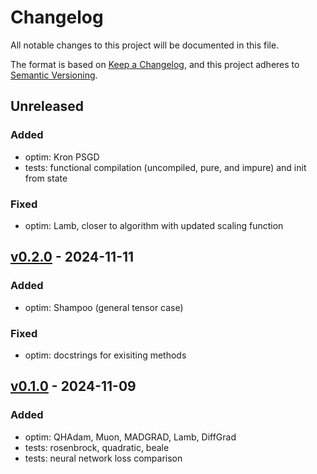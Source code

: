 # Changelog

All notable changes to this project will be documented in this file.

The format is based on [Keep a Changelog](https://keepachangelog.com/en/1.0.0/),
and this project adheres to [Semantic Versioning](https://semver.org/spec/v2.0.0.html).

## Unreleased

### Added
- optim: Kron PSGD
- tests: functional compilation (uncompiled, pure, and impure) and init from state

### Fixed
- optim: Lamb, closer to algorithm with updated scaling function

## [v0.2.0](https://github.com/stockeh/mlx-optimizers/releases/tag/v0.2.0) - 2024-11-11

### Added
- optim: Shampoo (general tensor case)

### Fixed
- optim: docstrings for exisiting methods

## [v0.1.0](https://github.com/stockeh/mlx-optimizers/releases/tag/v0.1.0) - 2024-11-09

### Added
- optim: QHAdam, Muon, MADGRAD, Lamb, DiffGrad
- tests: rosenbrock, quadratic, beale
- tests: neural network loss comparison